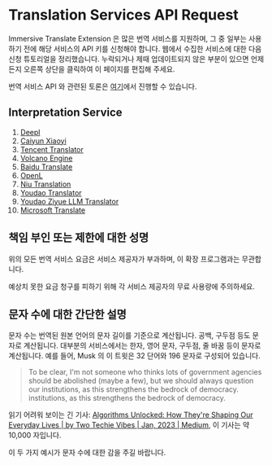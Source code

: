 # Translation Services API Request

Immersive Translate Extension 은 많은 번역 서비스를 지원하며, 그 중 일부는 사용하기 전에 해당 서비스의 API 키를 신청해야 합니다. 웹에서 수집한 서비스에 대한 다음 신청 튜토리얼을 정리했습니다. 누락되거나 제때 업데이트되지 않은 부분이 있으면 언제든지 오른쪽 상단을 클릭하여 이 페이지를 편집해 주세요.

번역 서비스 API 와 관련된 토론은 [여기](https://github.com/immersive-translate/immersive-translate/issues/137)에서 진행할 수 있습니다.

## Interpretation Service

1. [Deepl](./services/deepL.md)
2. [Caiyun Xiaoyi](./services/caiyun.md)
3. [Tencent Translator](./services/tencent.md)
4. [Volcano Engine](./services/volcano.md)
5. [Baidu Translate](./services/baidu.md)
6. [OpenL](./services/openL.md)
7. [Niu Translation](./services/niu.md)
8. [Youdao Translator](./services/youdao.md)
9. [Youdao Ziyue LLM Translator](./services/youdao-ziyue.md)
10. [Microsoft Translate](./services/azure.md)

## 책임 부인 또는 제한에 대한 성명

위의 모든 번역 서비스 요금은 서비스 제공자가 부과하며, 이 확장 프로그램과는 무관합니다.

예상치 못한 요금 청구를 피하기 위해 각 서비스 제공자의 무료 사용량에 주의하세요.

## 문자 수에 대한 간단한 설명

문자 수는 번역된 원본 언어의 문자 길이를 기준으로 계산됩니다. 공백, 구두점 등도 문자로 계산됩니다. 대부분의 서비스에서는 한자, 영어 문자, 구두점, 줄 바꿈 등이 문자로 계산됩니다. 예를 들어, Musk 의 이 트윗은 32 단어와 196 문자로 구성되어 있습니다.

> To be clear, I'm not someone who thinks lots of government agencies should be abolished (maybe a few), but we should always question our institutions, as this strengthens the bedrock of democracy. institutions, as this strengthens the bedrock of democracy.

읽기 어려워 보이는 긴 기사: [Algorithms Unlocked: How They're Shaping Our Everyday Lives | by Two Techie Vibes | Jan, 2023 | Medium](https://twotechievibes.medium.com/algorithms-unlocked-how-they're-shaping-our-everyday-lives-6261fa1dbad), 이 기사는 약 10,000 자입니다.

이 두 가지 예시가 문자 수에 대한 감을 주길 바랍니다.